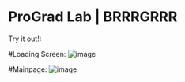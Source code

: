 # ProGrad Lab | BRRRGRRR

Try it out!:

#Loading Screen:
![image](https://user-images.githubusercontent.com/22547443/179033294-16afafec-d7da-40b6-8f8c-245f7f417aa9.png)

#Mainpage:
![image](https://user-images.githubusercontent.com/22547443/179033414-fd0553f0-5e84-4d6e-96d1-e1c6c70db042.png)
